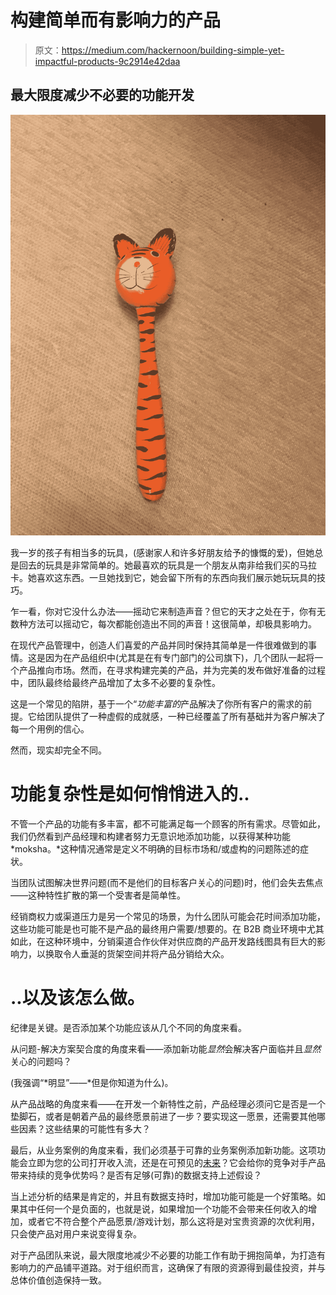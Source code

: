 # 构建简单而有影响力的产品

> 原文：<https://medium.com/hackernoon/building-simple-yet-impactful-products-9c2914e42daa>

## 最大限度减少不必要的功能开发

![](img/5137d3db9535f199feab08a3364da949.png)

我一岁的孩子有相当多的玩具，(感谢家人和许多好朋友给予的慷慨的爱)，但她总是回去的玩具是非常简单的。她最喜欢的玩具是一个朋友从南非给我们买的马拉卡。她喜欢这东西。一旦她找到它，她会留下所有的东西向我们展示她玩玩具的技巧。

乍一看，你对它没什么办法——摇动它来制造声音？但它的天才之处在于，你有无数种方法可以摇动它，每次都能创造出不同的声音！这很简单，却极具影响力。

在现代产品管理中，创造人们喜爱的产品并同时保持其简单是一件很难做到的事情。这是因为在产品组织中(尤其是在有专门部门的公司旗下)，几个团队一起将一个产品推向市场。然而，在寻求构建完美的产品，并为完美的发布做好准备的过程中，团队最终给最终产品增加了太多不必要的复杂性。

这是一个常见的陷阱，基于一个“*功能丰富的*产品解决了你所有客户的需求的前提。它给团队提供了一种虚假的成就感，一种已经覆盖了所有基础并为客户解决了每一个用例的信心。

然而，现实却完全不同。

# 功能复杂性是如何悄悄进入的..

不管一个产品的功能有多丰富，都不可能满足每一个顾客的所有需求。尽管如此，我们仍然看到产品经理和构建者努力无意识地添加功能，以获得某种功能 *moksha。*这种情况通常是定义不明确的目标市场和/或虚构的问题陈述的症状。

当团队试图解决世界问题(而不是他们的目标客户关心的问题)时，他们会失去焦点——这种特性扩散的第一个受害者是简单性。

经销商权力或渠道压力是另一个常见的场景，为什么团队可能会花时间添加功能，这些功能可能是也可能不是产品的最终用户需要/想要的。在 B2B 商业环境中尤其如此，在这种环境中，分销渠道合作伙伴对供应商的产品开发路线图具有巨大的影响力，以换取令人垂涎的货架空间并将产品分销给大众。

# ..以及该怎么做。

纪律是关键。是否添加某个功能应该从几个不同的角度来看。

从问题-解决方案契合度的角度来看——添加新功能*显然*会解决客户面临并且*显然*关心的问题吗？

(我强调“*明显”——*但是你知道为什么)。

从产品战略的角度来看——在开发一个新特性之前，产品经理必须问它是否是一个垫脚石，或者是朝着产品的最终愿景前进了一步？要实现这一愿景，还需要其他哪些因素？这些结果的可能性有多大？

最后，从业务案例的角度来看，我们必须基于可靠的业务案例添加新功能。这项功能会立即为您的公司打开收入流，还是在可预见的[未来](https://hackernoon.com/tagged/future)？它会给你的竞争对手产品带来持续的竞争优势吗？是否有足够(可靠)的数据支持上述假设？

当上述分析的结果是肯定的，并且有数据支持时，增加功能可能是一个好策略。如果其中任何一个是负面的，也就是说，如果增加一个功能不会带来任何收入的增加，或者它不符合整个产品愿景/游戏计划，那么这将是对宝贵资源的次优利用，只会使产品对用户来说变得复杂。

对于产品团队来说，最大限度地减少不必要的功能工作有助于拥抱简单，为打造有影响力的产品铺平道路。对于组织而言，这确保了有限的资源得到最佳投资，并与总体价值创造保持一致。